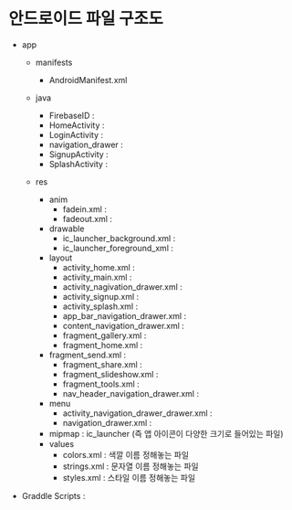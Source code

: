 # 안드로이드 파일 구조도

* app

  * manifests

    * AndroidManifest.xml

  * java

    * FirebaseID :
    * HomeActivity : 
    * LoginActivity : 
    * navigation_drawer : 
    * SignupActivity : 
    * SplashActivity : 

  * res

    * anim
      * fadein.xml : 
      * fadeout.xml : 
    * drawable
      * ic_launcher_background.xml : 
      * ic_launcher_foreground_xml : 
    * layout
      * activity_home.xml : 
      * activity_main.xml : 
      * activity_nagivation_drawer.xml :
      * activity_signup.xml : 
      * activity_splash.xml : 
      * app_bar_navigation_drawer.xml :
      * content_navigation_drawer.xml :
      * fragment_gallery.xml :
      * fragment_home.xml :
    * fragment_send.xml :
      * fragment_share.xml :
      * fragment_slideshow.xml :
      * fragment_tools.xml :
      * nav_header_navigation_drawer.xml :
    * menu
      * activity_navigation_drawer_drawer.xml :
      * navigation_drawer.xml :
    * mipmap : ic_launcher  (즉 앱 아이콘이 다양한 크기로 들어있는 파일)
    * values
      * colors.xml : 색깔 이름 정해놓는 파일
      * strings.xml : 문자열 이름 정해놓는 파일
      * styles.xml : 스타일 이름 정해놓는 파일
    
    

* Graddle Scripts : 

